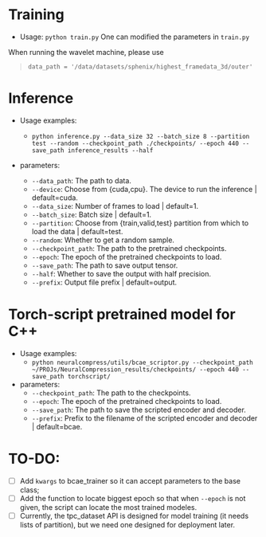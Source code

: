 # Training
- Usage: `python train.py`
One can modified the parameters in `train.py`

When running the wavelet machine, please use
> `data_path = '/data/datasets/sphenix/highest_framedata_3d/outer'`


# Inference
- Usage examples:
    - `python inference.py --data_size 32 --batch_size 8 --partition test --random --checkpoint_path ./checkpoints/ --epoch 440 --save_path inference_results --half`

- parameters:
    - `--data_path`: The path to data.
    - `--device`:    Choose from {cuda,cpu}. The device to run the inference | default=cuda.
    - `--data_size`: Number of frames to load | default=1.
    - `--batch_size`: Batch size | default=1.
    - `--partition`: Choose from {train,valid,test} partition from which to load the data | default=test.
    - `--random`: Whether to get a random sample.
    - `--checkpoint_path`: The path to the pretrained checkpoints.
    - `--epoch`: The epoch of the pretrained checkpoints to load.
    - `--save_path`: The path to save output tensor.
    - `--half`: Whether to save the output with half precision.
    - `--prefix`: Output file prefix | default=output.


# Torch-script pretrained model for C++
- Usage examples:
    - `python neuralcompress/utils/bcae_scriptor.py --checkpoint_path ~/PROJs/NeuralCompression_results/checkpoints/ --epoch 440 --save_path torchscript/`
- parameters:
  - `--checkpoint_path`: The path to the checkpoints.
  - `--epoch`: The epoch of the pretrained checkpoints to load.
  - `--save_path`: The path to save the scripted encoder and decoder.
  - `--prefix`: Prefix to the filename of the scripted encoder and decoder | default=bcae.


# TO-DO:
- [ ] Add `kwargs` to bcae_trainer so it can accept parameters to the base class;
- [ ] Add the function to locate biggest epoch so that when `--epoch` is not given, the script can locate the most trained modeles.
- [ ] Currently, the tpc_dataset API is designed for model training (it needs lists of partition), but we need one designed for deployment later.
